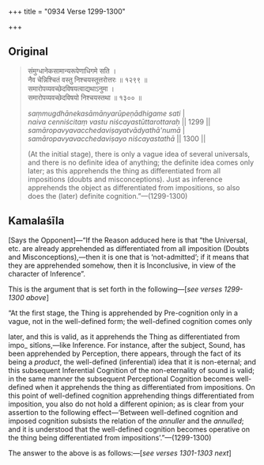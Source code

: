 +++
title = "0934 Verse 1299-1300"

+++
## Original 
>
> संमुग्धानेकसामान्यरूपेणाधिगमे सति ।  
> नैव चेन्निश्चितं वस्तु निश्चयस्तूत्तरोत्तरः ॥ १२९९ ॥  
> समारोपव्यवच्छेदविषयत्वाद्यथाऽनुमा ।  
> समारोपव्यवच्छेदविषयो निश्चयस्तथा ॥ १३०० ॥ 
>
> *saṃmugdhānekasāmānyarūpeṇādhigame sati* \|  
> *naiva cenniścitaṃ vastu niścayastūttarottaraḥ* \|\| 1299 \|\|  
> *samāropavyavacchedaviṣayatvādyathā'numā* \|  
> *samāropavyavacchedaviṣayo niścayastathā* \|\| 1300 \|\| 
>
> (At the initial stage), there is only a vague idea of several universals, and there is no definite idea of anything; the definite idea comes only later; as this apprehends the thing as differentiated from all impositions (doubts and misconceptions). Just as inference apprehends the object as differentiated from impositions, so also does the (later) definite cognition.”—(1299-1300)



## Kamalaśīla

[Says the Opponent]—“If the Reason adduced here is that “the Universal, etc. are already apprehended as differentiated from all imposition (Doubts and Misconceptions),—then it is one that is ‘not-admitted’; if it means that they are apprehended somehow, then it is Inconclusive, in view of the character of Inference”.

This is the argument that is set forth in the following—[*see verses 1299-1300 above*]

“At the first stage, the Thing is apprehended by Pre-cognition only in a vague, not in the well-defined form; the well-defined cognition comes only

later, and this is valid, as it apprehends the Thing as differentiated from impo\_ sitîons,—like Inference. For instance, after the subject, Sound, has been apprehended by Perception, there appears, through the fact of its being a *product*, the well-defined (inferential) idea that it is non-eternal; and this subsequent Inferential Cognition of the non-eternality of sound is valid; in the same manner the subsequent Perceptional Cognition becomes well-defined when it apprehends the thing as differentiated from impositions. On this point of well-defined cognition apprehending things differentiated from imposition, you also do not hold a different opinion; as is clear from your assertion to the following effect—‘Between well-defined cognition and imposed cognition subsists the relation of the *annuller* and the *annulled*; and it is understood that the well-defined cognition becomes operative on the thing being differentiated from impositions’.”—(1299-1300)

The answer to the above is as follows:—[*see verses 1301-1303 next*]


